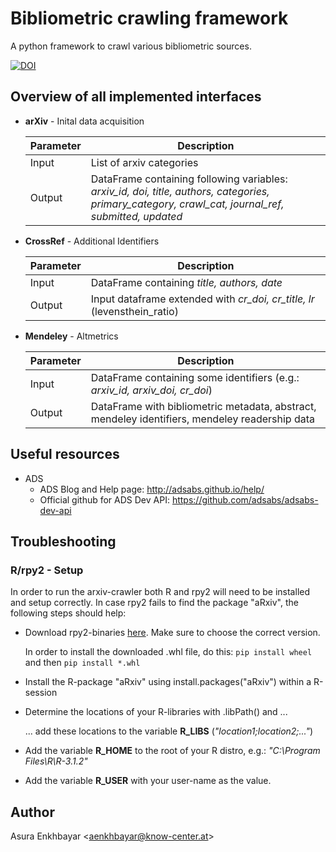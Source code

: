 # Bibliometric crawling framework

A python framework to crawl various bibliometric sources.

[![DOI](https://zenodo.org/badge/18705/Bubblbu/crawling-framework.svg)](https://zenodo.org/badge/latestdoi/18705/Bubblbu/crawling-framework)

## Overview of all implemented interfaces

* **arXiv** - Inital data acquisition

  | Parameter | Description |
  | -------   | ------------- |
  | Input     | List of arxiv categories  |
  | Output    | DataFrame containing following variables: *arxiv_id, doi, title, authors, categories, primary_category, crawl_cat, journal_ref, submitted, updated*|

* **CrossRef** - Additional Identifiers

  | Parameter | Description |
  | -------   | ------------- |
  | Input     | DataFrame containing *title, authors, date* |
  | Output    | Input dataframe extended with *cr_doi, cr_title, lr* (levensthein_ratio) |

* **Mendeley** - Altmetrics

  | Parameter | Description |
  | -------   | ------------- |
  | Input     | DataFrame containing some identifiers (e.g.: *arxiv_id, arxiv_doi, cr_doi*)  |
  | Output    | DataFrame with bibliometric metadata, abstract, mendeley identifiers, mendeley readership data |

## Useful resources

+ ADS
  + ADS Blog and Help page: http://adsabs.github.io/help/
  + Official github for ADS Dev API: https://github.com/adsabs/adsabs-dev-api

## Troubleshooting

### R/rpy2 - Setup

In order to run the arxiv-crawler both R and rpy2 will need to be installed and setup correctly.
In case rpy2 fails to find the package "aRxiv", the following steps should help:

* Download rpy2-binaries [here](http://www.lfd.uci.edu/~gohlke/pythonlibs/#rpy2). Make sure to choose the correct version.

  In order to install the downloaded .whl file, do this: `pip install wheel` and then `pip install *.whl`
  
* Install the R-package "aRxiv" using install.packages("aRxiv") within a R-session
* Determine the locations of your R-libraries with .libPath() and ...

  ... add these locations to the variable **R_LIBS** (*"location1;location2;..."*)
  
* Add the variable **R_HOME** to the root of your R distro, e.g.: *"C:\Program Files\R\R-3.1.2"*
* Add the variable **R_USER** with your user-name as the value.

## Author

Asura Enkhbayar  <[aenkhbayar@know-center.at](aenkhbayar@know-center.at)>

